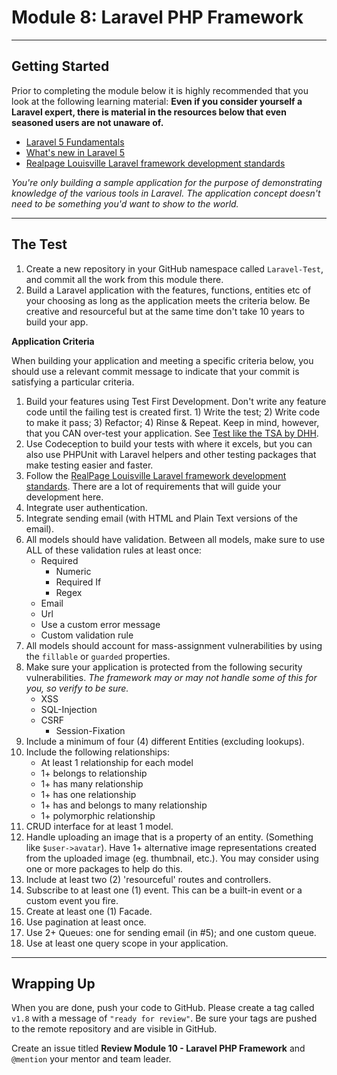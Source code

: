 # Module 8: Laravel PHP Framework

***

## Getting Started

Prior to completing the module below it is highly recommended that you look at the following learning material:  **Even if you consider yourself a Laravel expert, there is material in the resources below that even seasoned users are not unaware of.**

- [Laravel 5 Fundamentals](https://laracasts.com/series/laravel-5-fundamentals)
- [What's new in Laravel 5](https://laracasts.com/series/whats-new-in-laravel-5-1)
- [Realpage Louisville Laravel framework development standards](https://bitbucket.org/levelone-dev/coding-standards/src/4a7feb42b5f096613524444bbb53f04944d6e550/laravel-framework-standards.md?fileviewer=file-view-default)

_You're only building a sample application for the purpose of demonstrating knowledge of the various tools in Laravel. The application concept doesn't need to be something you'd want to show to the world._

***

## The Test

1. Create a new repository in your GitHub namespace called `Laravel-Test`, and commit all the work from this module there.
2. Build a Laravel application with the features, functions, entities etc of your choosing as long as the application meets the criteria below. Be creative and resourceful but at the same time don't take 10 years to build your app.

**Application Criteria**

When building your application and meeting a specific criteria below, you should use a relevant commit message to indicate that your commit is satisfying a particular criteria.

1. Build your features using Test First Development. Don't write any feature code until the failing test is created first. 1) Write the test; 2) Write code to make it pass; 3) Refactor; 4) Rinse & Repeat. Keep in mind, however, that you CAN over-test your application. See [Test like the TSA by DHH](http://37signals.com/svn/posts/3159-testing-like-the-tsa).
2. Use Codeception to build your tests with where it excels, but you can also use PHPUnit with Laravel helpers and other testing packages that make testing easier and faster.
3. Follow the [RealPage Louisville Laravel framework development standards](https://docstack.io/docs/45). There are a lot of requirements that will guide your development here.
4. Integrate user authentication.
5. Integrate sending email (with HTML and Plain Text versions of the email).
6. All models should have validation. Between all models, make sure to use ALL of these validation rules at least once:
    - Required
	  - Numeric
	  - Required If
	  - Regex
    - Email
    - Url
    - Use a custom error message
    - Custom validation rule
7. All models should account for mass-assignment vulnerabilities by using the `fillable` or `guarded` properties.
8. Make sure your application is protected from the following security vulnerabilities. _The framework may or may not handle some of this for you, so verify to be sure._
    - XSS
    - SQL-Injection
    - CSRF
	  - Session-Fixation
9.  Include a minimum of four (4) different Entities (excluding lookups).
10. Include the following relationships:
    - At least 1 relationship for each model
    - 1+ belongs to relationship
    - 1+ has many relationship
    - 1+ has one relationship
    - 1+ has and belongs to many relationship
    - 1+ polymorphic relationship
11. CRUD interface for at least 1 model.
12. Handle uploading an image that is a property of an entity. (Something like `$user->avatar`). Have 1+ alternative image representations created from the uploaded image (eg. thumbnail, etc.). You may consider using one or more packages to help do this.
13. Include at least two (2) 'resourceful' routes and controllers.
14. Subscribe to at least one (1) event. This can be a built-in event or a custom event you fire.
15. Create at least one (1) Facade.
16. Use pagination at least once.
17. Use 2+ Queues: one for sending email (in #5); and one custom queue.
18. Use at least one query scope in your application.

***

## Wrapping Up

When you are done, push your code to GitHub. Please create a tag called `v1.8` with a message of `"ready for review"`.  Be sure your tags are pushed to the remote repository and are visible in GitHub.

Create an issue titled **Review Module 10 - Laravel PHP Framework** and `@mention` your mentor and team leader.
